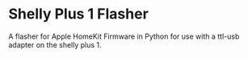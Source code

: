 # Shelly Plus 1 Flasher
 A flasher for Apple HomeKit Firmware in Python for use with a ttl-usb adapter on the shelly plus 1.
